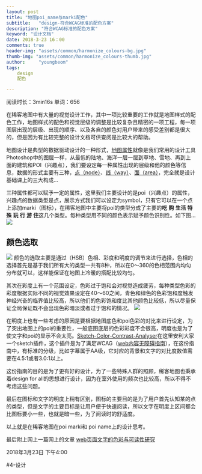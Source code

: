 ```yaml
---
layout: post
title: "地图poi_name与marki配色"
subtitle:   "design-符合WCAG标准的配色方案"
description: "符合WCAG标准的配色方案"
keyword: "设计文档"
date: 2018-3-23 16：00
comments: true
header-img: "assets/common/harmonize_colours-bg.jpg"
thumb-img: "assets/common/harmonize_colours-thumb.jpg"
author:     "youngbeom"
tags:
    design 
    配色

---
```

阅读时长：3min16s 单词：656

在稀客地图中有大量的视觉设计工作，其中一项比较重要的工作就是地图样式的配色工作，地图样式的配色和视觉层级的调整是比较复杂且精密的一项工程，每一项图层出现的层级、出现的顺序、以及各自的颜色对用户带来的感受差别都是很大的，但是因为有比较完整的设计文档可供查阅是比较大的帮助。

地图设计是典型的数据驱动设计的一种形式，[地图属性](http://wiki.openstreetmap.org/wiki/Map_Features)就像是我们常用的设计工具Photoshop中的图层一样，从最低的陆地、海洋一层一层到草地、雪地、再到上面的建筑和POI（兴趣点），我们要设定每一种属性出现的层级和他的颜色等信息，数据的形式主要有三种，[点（node）](https://wiki.openstreetmap.org/wiki/Node)、[线（way）](https://wiki.openstreetmap.org/wiki/Way)、[面（area）](https://wiki.openstreetmap.org/wiki/Area)，完全就是设计基础课上的三大构成…

三种属性都可以赋予一定的属性，这里我们主要设计的是poi（兴趣点）的属性，兴趣点的数据类型是点，展示方式我们可以设定为symbol，只有它可以在一个点上添加marki（图标），在稀客地图中主要将poi的类型分成了主要的**吃** **购** **生活** **特殊** **玩** **行** **游** **住**这几个类型。每种类型用不同的颜色表示赋予颜色识别性。如下图…
![](http://blog.youngbeom.com/assets/2018/06/harmonize_colours-1.jpg)



## 颜色选取

![](http://blog.youngbeom.com/assets/2018/06/harmonize_colours-2.jpg)
颜色的选取主要是通过（HSB）色相、彩度和明度的调节来进行选择，色相的选择首先是基于我们所有大的类型一共有8种，所以在0～360的色相范围内均匀分布就可以，这样能保证在地图上冷暖的搭配比较均匀。

其次在彩度上有一个范围设定，色彩过于饱和会对视觉造成疲劳，每种类型色彩的彩度根据实际不同的视觉效果设定在40～60之间，青色和绿色的色彩饱和度触发神经兴奋的临界值比较高，所以他们的色彩饱和度比其他颜色比较低，所以尽量保证全局保证既不会出现色彩暗淡或者过于饱和的情况。
![](http://blog.youngbeom.com/assets/2018/06/harmonize_colours-3.jpg)

在明度上也有一些考虑的原因是要根据地图底色和poi色彩的对比来进行设定，为了突出地图上的poi的重要性，一般底图底层的色彩彩度不会很高，明度也是为了使文字和poi的显示不会太亮。[Sketch-Color-Contrast-Analyser](https://github.com/getflourish/Sketch-Color-Contrast-Analyser)在这里安利大家一个sketch插件，这个插件是为了满足WCAG（[web内容无障碍指南](https://www.w3.org/Translations/WCAG20-zh/)），在这份指南中，有标准的分级，比如字幕属于AA级，它对应的背景和文字的对比度数值需要在4.5:1或者3.0:1以上。

这份指南的目的是为了更有好的设计，为了一些特殊人群的照顾，稀客地图也秉承着design for all的思想进行设计，因为在室外使用的频次也比较高，所以不得不考虑这些问题。

最后在图标和文字的明度上稍有区别，图标的主要目的是为了用户首先认知某的点的类型，但是文字的主要目标是让用户便于快速阅读，所以文字在明度上区间都会比图标要小一些，也就是暗一些，为了阅读时的舒适度。

以上就是在稀客地图在poi marki和 poi name上的设计思考。

最后附上网上一篇网上的文章 [web页面文字的色彩与可读性研究](http://www.5icool.org/a/201006/531.html)

2018年3月23日 下午4:00

#4-设计